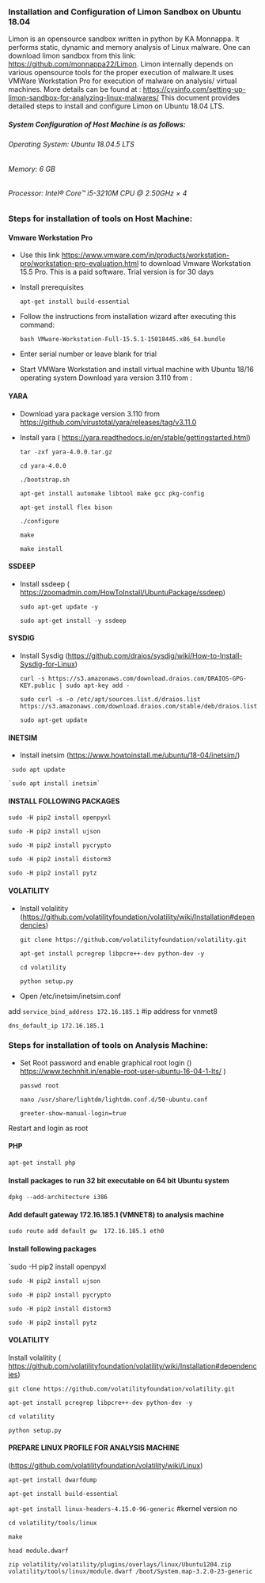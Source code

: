 ### Installation and Configuration of Limon Sandbox on Ubuntu 18.04
Limon is an opensource sandbox written in python by KA Monnappa. It performs static, dynamic and memory analysis of Linux malware. One can download limon sandbox from this link: https://github.com/monnappa22/Limon.
Limon internally depends on various opensource tools for the proper execution of malware.It uses VMWare Workstation Pro for execution of malware on analysis/ virtual machines. More details can be found at :  https://cysinfo.com/setting-up-limon-sandbox-for-analyzing-linux-malwares/
This document provides detailed steps to install and configure Limon on Ubuntu 18.04 LTS. 
##### System Configuration of Host Machine is as follows:
###### Operating System: Ubuntu 18.04.5 LTS
###### Memory: 6 GB
###### Processor: Intel® Core™ i5-3210M CPU @ 2.50GHz × 4

### Steps for installation of tools on Host Machine:
#### Vmware Workstation Pro
- Use this link https://www.vmware.com/in/products/workstation-pro/workstation-pro-evaluation.html to download Vmware Workstation 15.5 Pro. This is a paid software. Trial version is for 30 days
- Install prerequisites 

	`apt-get install build-essential`
- Follow the instructions from installation wizard after executing this command:

	`bash VMware-Workstation-Full-15.5.1-15018445.x86_64.bundle`
- Enter serial number or leave blank for trial
- Start VMWare Workstation and install virtual machine with Ubuntu 18/16 operating system
Download yara version 3.110 from : 
#### YARA
- Download yara package version 3.110 from  https://github.com/virustotal/yara/releases/tag/v3.11.0
- Install yara ( https://yara.readthedocs.io/en/stable/gettingstarted.html)

	`tar -zxf yara-4.0.0.tar.gz`

	`cd yara-4.0.0`

	`./bootstrap.sh`

	`apt-get install automake libtool make gcc pkg-config`

	`apt-get install flex bison`

	`./configure`

	`make`

	`make install`

#### SSDEEP
- Install ssdeep ( https://zoomadmin.com/HowToInstall/UbuntuPackage/ssdeep)

	`sudo apt-get update -y` 

	`sudo apt-get install -y ssdeep` 

#### SYSDIG
- Install Sysdig (https://github.com/draios/sysdig/wiki/How-to-Install-Sysdig-for-Linux)

	`curl -s https://s3.amazonaws.com/download.draios.com/DRAIOS-GPG-KEY.public | sudo apt-key add - ` 

	`sudo curl -s -o /etc/apt/sources.list.d/draios.list https://s3.amazonaws.com/download.draios.com/stable/deb/draios.list`  

	`sudo apt-get update`

#### INETSIM
- Install inetsim (https://www.howtoinstall.me/ubuntu/18-04/inetsim/)
 
 ` sudo apt update`
	
	`sudo apt install inetsim`

#### INSTALL FOLLOWING PACKAGES

`sudo -H pip2 install openpyxl`

`sudo -H pip2 install ujson`

`sudo -H pip2 install pycrypto`

`sudo -H pip2 install distorm3`

`sudo -H pip2 install pytz`    

#### VOLATILITY
- Install volalitity (https://github.com/volatilityfoundation/volatility/wiki/Installation#dependencies)

	`git clone https://github.com/volatilityfoundation/volatility.git`

	`apt-get install pcregrep libpcre++-dev python-dev -y`

	`cd volatility`

	`python setup.py`

- Open /etc/inetsim/inetsim.conf

add `service_bind_address 172.16.185.1` #ip address for vnmet8

`dns_default_ip 172.16.185.1`

### Steps for installation of tools on Analysis Machine:
- Set Root password and enable graphical root login ()
https://www.technhit.in/enable-root-user-ubuntu-16-04-1-lts/ )

	`passwd root`

	`nano /usr/share/lightdm/lightdm.conf.d/50-ubuntu.conf`

	`greeter-show-manual-login=true`

Restart and login as root

#### PHP

`apt-get install php`

#### Install packages to run 32 bit executable on 64 bit Ubuntu system

`dpkg --add-architecture i386`

#### Add default gateway 172.16.185.1 (VMNET8) to analysis machine

`sudo route add default gw  172.16.185.1 eth0`

#### Install following packages 
`sudo -H pip2 install openpyxl

`sudo -H pip2 install ujson`

`sudo -H pip2 install pycrypto`

`sudo -H pip2 install distorm3`

`sudo -H pip2 install pytz`    

#### VOLATILITY
Install volalitity ( https://github.com/volatilityfoundation/volatility/wiki/Installation#dependencies)

`git clone https://github.com/volatilityfoundation/volatility.git`

`apt-get install pcregrep libpcre++-dev python-dev -y`

`cd volatility`

`python setup.py`

#### PREPARE LINUX PROFILE FOR ANALYSIS MACHINE
(https://github.com/volatilityfoundation/volatility/wiki/Linux)

`apt-get install dwarfdump`

`apt-get install build-essential`

`apt-get install linux-headers-4.15.0-96-generic` #kernel version no

`cd volatility/tools/linux`

`make`

`head module.dwarf`

`zip volatility/volatility/plugins/overlays/linux/Ubuntu1204.zip volatility/tools/linux/module.dwarf /boot/System.map-3.2.0-23-generic`

